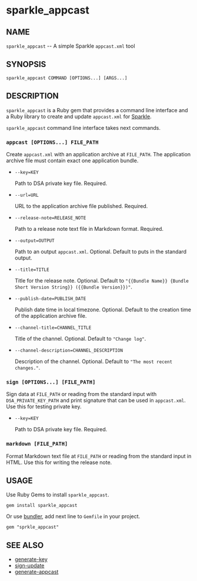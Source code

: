 sparkle_appcast
===============


NAME
----

`sparkle_appcast` -- A simple Sparkle `appcast.xml` tool


SYNOPSIS
--------

    sparkle_appcast COMMAND [OPTIONS...] [ARGS...]


DESCRIPTION
-----------

`sparkle_appcast` is a Ruby gem that provides a command line interface and a Ruby library
to create and update `appcast.xml` for [Sparkle](https://sparkle-project.org).

`sparkle_appcast` command line interface takes next commands.

### `appcast [OPTIONS...] FILE_PATH`

Create `appcast.xml` with an application archive at `FILE_PATH`.
The application archive file must contain exact one application bundle.

* `--key=KEY`

    Path to DSA private key file. Required.

* `--url=URL`

    URL to the application archive file published. Required.

* `--release-note=RELEASE_NOTE`

    Path to a release note text file in Markdown format. Required.

* `--output=OUTPUT`

    Path to an output `appcast.xml`. Optional.
    Default to puts in the standard output.

* `--title=TITLE`

    Title for the release note. Optional.
    Default to `"{{Bundle Name}} {Bundle Short Version String}} ({{Bundle Version}})"`.

* `--publish-date=PUBLISH_DATE`

    Publish date time in local timezone. Optional.
    Default to the creation time of the application archive file.

* `--channel-title=CHANNEL_TITLE`

    Title of the channel. Optional.
    Default to `"Change log"`.

* `--channel-description=CHANNEL_DESCRIPTION`

    Description of the channel. Optional.
    Default to `"The most recent changes."`.

### `sign [OPTIONS...] [FILE_PATH]`
    
Sign data at `FILE_PATH` or reading from the standard input with `DSA_PRIVATE_KEY_PATH`
and print signature that can be used in `appcast.xml`.
Use this for testing private key.

* `--key=KEY`

    Path to DSA private key file. Required.

### `markdown [FILE_PATH]`

Format Markdown text file at `FILE_PATH` or reading from the standard input in HTML.
Use this for writing the release note.


USAGE
-----

Use Ruby Gems to install `sparkle_appcast`.

    gem install sparkle_appcast

Or use [bundler](http://bundler.io/), add next line to `Gemfile` in your project.

    gem "sprkle_appcast"


SEE ALSO
--------

 * [generate-key](https://github.com/sparkle-project/Sparkle/blob/master/bin/generate_keys)
 * [sign-update](https://github.com/sparkle-project/Sparkle/blob/master/bin/sign_update)
 * [generate-appcast](https://github.com/sparkle-project/Sparkle/tree/master/generate_appcast)
